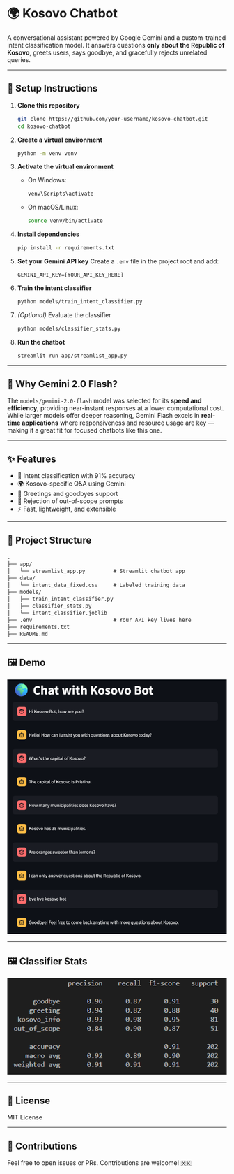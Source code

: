 # 🌍 Kosovo Chatbot

A conversational assistant powered by Google Gemini and a custom-trained intent classification model. It answers questions **only about the Republic of Kosovo**, greets users, says goodbye, and gracefully rejects unrelated queries.

---

## 🚀 Setup Instructions

1. **Clone this repository**
   ```bash
   git clone https://github.com/your-username/kosovo-chatbot.git
   cd kosovo-chatbot
   ```

2. **Create a virtual environment**
   ```bash
   python -m venv venv
   ```

3. **Activate the virtual environment**
   - On Windows:
     ```bash
     venv\Scripts\activate
     ```
   - On macOS/Linux:
     ```bash
     source venv/bin/activate
     ```

4. **Install dependencies**
   ```bash
   pip install -r requirements.txt
   ```

5. **Set your Gemini API key**
   Create a `.env` file in the project root and add:
   ```
   GEMINI_API_KEY=[YOUR_API_KEY_HERE]
   ```

6. **Train the intent classifier**
   ```bash
   python models/train_intent_classifier.py
   ```

7. *(Optional)* Evaluate the classifier
   ```bash
   python models/classifier_stats.py
   ```

8. **Run the chatbot**
   ```bash
   streamlit run app/streamlist_app.py
   ```

---

## 🤖 Why Gemini 2.0 Flash?

The `models/gemini-2.0-flash` model was selected for its **speed and efficiency**, providing near-instant responses at a lower computational cost. While larger models offer deeper reasoning, Gemini Flash excels in **real-time applications** where responsiveness and resource usage are key — making it a great fit for focused chatbots like this one.

---

## ✨ Features

- 🧠 Intent classification with 91% accuracy
- 🌍 Kosovo-specific Q&A using Gemini
- 🙋 Greetings and goodbyes support
- 🚫 Rejection of out-of-scope prompts
- ⚡ Fast, lightweight, and extensible

---

## 📁 Project Structure

```
.
├── app/
│   └── streamlist_app.py         # Streamlit chatbot app
├── data/
│   └── intent_data_fixed.csv     # Labeled training data
├── models/
│   ├── train_intent_classifier.py
│   ├── classifier_stats.py
│   └── intent_classifier.joblib
├── .env                          # Your API key lives here
├── requirements.txt
├── README.md
```

---

## 🖼️ Demo

![Kosovo Chatbot Demo](images/demo_image.png)

---

## 🖼️ Classifier Stats

![Classifier Stats](images/classifier_stats.png)

---

## 📜 License

MIT License

---

## 🙌 Contributions

Feel free to open issues or PRs. Contributions are welcome! 🇽🇰
